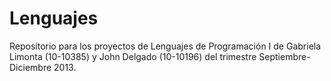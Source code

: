 Lenguajes
==========

Repositorio para los proyectos de Lenguajes de Programación I de Gabriela Limonta (10-10385) y John Delgado (10-10196) del trimestre Septiembre-Diciembre 2013.
